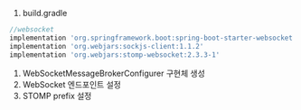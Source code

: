 1. build.gradle

```jsx
//websocket
implementation 'org.springframework.boot:spring-boot-starter-websocket'
implementation 'org.webjars:sockjs-client:1.1.2'
implementation 'org.webjars:stomp-websocket:2.3.3-1'
```

1. WebSocketMessageBrokerConfigurer 구현체 생성
2. WebSocket 엔드포인트 설정
3. STOMP prefix 설정